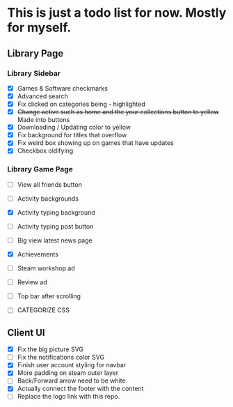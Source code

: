 # This is just a todo list for now. Mostly for myself.

## Library Page

### Library Sidebar
- [x] Games & Software checkmarks
- [x] Advanced search
- [x] Fix clicked on categories being - highlighted
- [x] ~~Change active such as home and the your collections button to yellow~~ Made into buttons
- [x] Downloading / Updating color to yellow
- [x] Fix background for titles that overflow
- [x] Fix weird box showing up on games that have updates
- [x] Checkbox oldifying

### Library Game Page

- [ ] View all friends button
- [ ] Activity backgrounds
- [x] Activity typing background
- [ ] Activity typing post button
- [ ] Big view latest news page 
- [x] Achievements
- [ ] Steam workshop ad
- [ ] Review ad
- [ ] Top bar after scrolling
- [ ] CATEGORIZE CSS


## Client UI

- [x] Fix the big picture SVG
- [ ] Fix the notifications color SVG
- [x] Finish user account styling for navbar
- [x] More padding on steam outer layer
- [ ] Back/Forward arrow need to be white
- [x] Actually connect the footer with the content
- [ ] Replace the logo link with this repo.